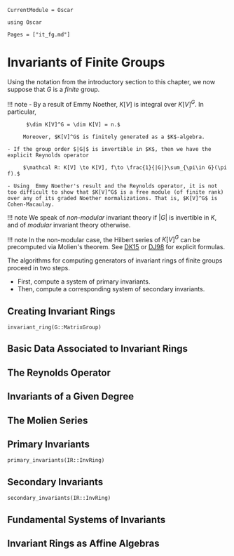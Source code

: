 ```@meta
CurrentModule = Oscar
```

```@setup oscar
using Oscar
```

```@contents
Pages = ["it_fg.md"]
```

# Invariants of Finite Groups

Using the notation from the introductory section to this chapter, we now suppose that $G$ is a *finite* group.

!!! note
     - By a result of Emmy Noether, $K[V]$ is integral over $K[V]^G$. In particular,

          $\dim K[V]^G = \dim K[V] = n.$
         
         Moreover, $K[V]^G$ is finitely generated as a $K$-algebra.
		   
    - If the group order $|G|$ is invertible in $K$, then we have the explicit Reynolds operator

         $\mathcal R: K[V] \to K[V], f\to \frac{1}{|G|}\sum_{\pi\in G}(\pi f).$

    - Using  Emmy Noether's result and the Reynolds operator, it is not too difficult to show that $K[V]^G$ is a free module (of finite rank) over any of its graded Noether normalizations. That is, $K[V]^G$ is Cohen-Macaulay.


!!! note
    We speak of *non-modular* invariant theory if $|G|$ is invertible in $K$, and of *modular* invariant theory otherwise.

!!! note
    In the non-modular case, the Hilbert series of $K[V]^G$ can be precomputed via Molien's theorem. See [DK15](@cite) or [DJ98](@cite) for explicit formulas.

The algorithms for computing generators of invariant rings of finite groups proceed in two steps.
- First, compute a system of primary invariants.
- Then, compute a corresponding system of secondary invariants.

## Creating Invariant Rings

```@docs
invariant_ring(G::MatrixGroup)
```

## Basic Data Associated to Invariant Rings

## The Reynolds Operator

## Invariants of a Given Degree

## The Molien Series

## Primary Invariants

```@docs
primary_invariants(IR::InvRing)
```

## Secondary Invariants

```@docs
secondary_invariants(IR::InvRing)
```

## Fundamental Systems of Invariants

## Invariant Rings as Affine Algebras
